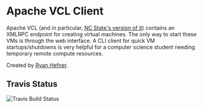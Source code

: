 # Apache VCL Client

Apache VCL (and in particular, [NC State's version of it](https://vcl.ncsu.edu)) contains an XMLRPC endpoint for creating virtual machines. The only way to start these VMs is through the web interface. A CLI client for quick VM startups/shutdowns is very helpful for a computer science student needing temporary remote compute resources.

Created by [Ryan Hefner](http://r.hefner1.com).

## Travis Status
![Travis Build Status](https://api.travis-ci.org/rhefner1/vcl-client.svg)
